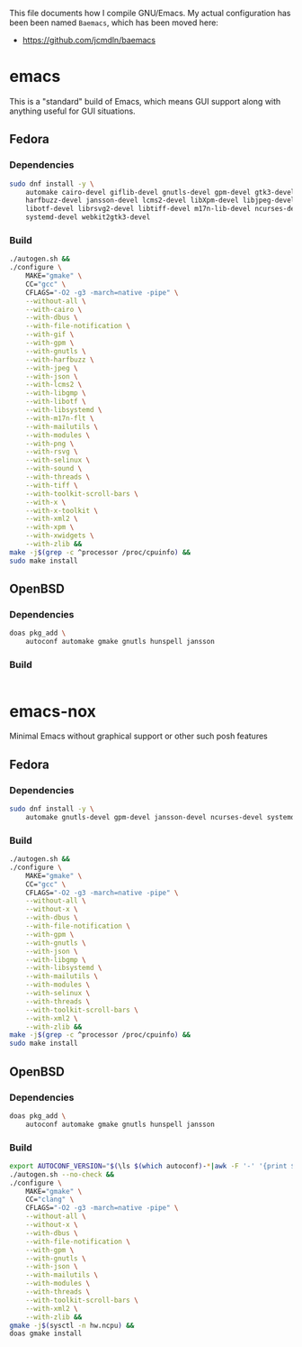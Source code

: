 This file documents how I compile GNU/Emacs. My actual configuration
has been been named `Baemacs`, which has been moved here:
* https://github.com/jcmdln/baemacs


emacs
===================
This is a "standard" build of Emacs, which means GUI support along with
anything useful for GUI situations.

Fedora
--------------------

### Dependencies
```sh
sudo dnf install -y \
	automake cairo-devel giflib-devel gnutls-devel gpm-devel gtk3-devel \
	harfbuzz-devel jansson-devel lcms2-devel libXpm-devel libjpeg-devel \
	libotf-devel librsvg2-devel libtiff-devel m17n-lib-devel ncurses-devel \
	systemd-devel webkit2gtk3-devel
```

### Build
```sh
./autogen.sh &&
./configure \
	MAKE="gmake" \
	CC="gcc" \
	CFLAGS="-O2 -g3 -march=native -pipe" \
	--without-all \
	--with-cairo \
	--with-dbus \
	--with-file-notification \
	--with-gif \
	--with-gpm \
	--with-gnutls \
	--with-harfbuzz \
	--with-jpeg \
	--with-json \
	--with-lcms2 \
	--with-libgmp \
	--with-libotf \
	--with-libsystemd \
	--with-m17n-flt \
	--with-mailutils \
	--with-modules \
	--with-png \
	--with-rsvg \
	--with-selinux \
	--with-sound \
	--with-threads \
	--with-tiff \
	--with-toolkit-scroll-bars \
	--with-x \
	--with-x-toolkit \
	--with-xml2 \
	--with-xpm \
	--with-xwidgets \
	--with-zlib &&
make -j$(grep -c ^processor /proc/cpuinfo) &&
sudo make install
```

OpenBSD
--------------------

### Dependencies
```sh
doas pkg_add \
	autoconf automake gmake gnutls hunspell jansson
```

### Build
```sh
```


emacs-nox
===================
Minimal Emacs without graphical support or other such posh features

Fedora
--------------------

### Dependencies
```sh
sudo dnf install -y \
	automake gnutls-devel gpm-devel jansson-devel ncurses-devel systemd-devel
```

### Build
```sh
./autogen.sh &&
./configure \
	MAKE="gmake" \
	CC="gcc" \
	CFLAGS="-O2 -g3 -march=native -pipe" \
	--without-all \
	--without-x \
	--with-dbus \
	--with-file-notification \
	--with-gpm \
	--with-gnutls \
	--with-json \
	--with-libgmp \
	--with-libsystemd \
	--with-mailutils \
	--with-modules \
	--with-selinux \
	--with-threads \
	--with-toolkit-scroll-bars \
	--with-xml2 \
	--with-zlib &&
make -j$(grep -c ^processor /proc/cpuinfo) &&
sudo make install
```

OpenBSD
--------------------

### Dependencies
```sh
doas pkg_add \
	autoconf automake gmake gnutls hunspell jansson
```

### Build
```sh
export AUTOCONF_VERSION="$(\ls $(which autoconf)-*|awk -F '-' '{print $2}')" &&
./autogen.sh --no-check &&
./configure \
	MAKE="gmake" \
	CC="clang" \
	CFLAGS="-O2 -g3 -march=native -pipe" \
	--without-all \
	--without-x \
	--with-dbus \
	--with-file-notification \
	--with-gpm \
	--with-gnutls \
	--with-json \
	--with-mailutils \
	--with-modules \
	--with-threads \
	--with-toolkit-scroll-bars \
	--with-xml2 \
	--with-zlib &&
gmake -j$(sysctl -n hw.ncpu) &&
doas gmake install
```
